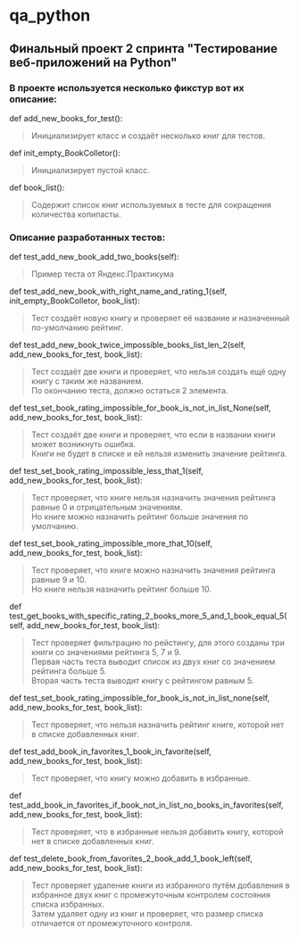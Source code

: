 # qa_python
## Финальный проект 2 спринта "Тестирование веб-приложений на Python"

### В проекте используется несколько фикстур вот их описание:

def add_new_books_for_test(): 
> Инициализирует класс и создаёт несколько книг для тестов.

def init_empty_BookColletor():
> Инициализирует пустой класс.

def book_list(): 
> Содержит список книг используемых в тесте для сокращения количества копипасты.

### Описание разработанных тестов: 

def test_add_new_book_add_two_books(self):
> Пример теста от Яндекс.Практикума

def test_add_new_book_with_right_name_and_rating_1(self, init_empty_BookColletor, book_list):
> Тест создаёт новую книгу и проверяет её название и назначенный по-умолчанию рейтинг.

def test_add_new_book_twice_impossible_books_list_len_2(self, add_new_books_for_test, book_list):
> Тест создаёт две книги и проверяет, что нельзя создать ещё одну книгу с таким же названием.\
    По окончанию теста, должно остаться 2 элемента.

def test_set_book_rating_impossible_for_book_is_not_in_list_None(self, add_new_books_for_test, book_list):
> Тест создаёт две книги и проверяет, что если в названии книги может возникнуть ошибка. \
    Книги не будет в списке и ей нельзя изменить значение рейтинга.

def test_set_book_rating_impossible_less_that_1(self, add_new_books_for_test, book_list):
> Тест проверяет, что книге нельзя назначить значения рейтинга равные 0 и отрицательным значениям.\
    Но книге можно назначить рейтинг больше значения по умолчанию.

def test_set_book_rating_impossible_more_that_10(self, add_new_books_for_test, book_list):
> Тест проверяет, что книге можно назначить значения рейтинга равные 9 и 10.\
    Но книге нельзя назначить рейтинг больше 10.

def test_get_books_with_specific_rating_2_books_more_5_and_1_book_equal_5(self, add_new_books_for_test, book_list):
> Тест проверяет фильтрацию по рейстингу, для этого созданы три книги со значениями рейтинга 5, 7 и 9.\
    Первая часть теста выводит список из двух книг со значением рейтинга больше 5.\
    Вторая часть теста выводит книгу с рейтингом равным 5.

def test_set_book_rating_impossible_for_book_is_not_in_list_none(self, add_new_books_for_test, book_list):
> Тест проверяет, что нельзя назначить рейтинг книге, которой нет в списке добавленных книг.

def test_add_book_in_favorites_1_book_in_favorite(self, add_new_books_for_test, book_list):
> Тест проверяет, что книгу можно добавить в избранные.

def test_add_book_in_favorites_if_book_not_in_list_no_books_in_favorites(self, add_new_books_for_test, book_list):
> Тест проверяет, что в избранные нельзя добавить книгу, которой нет в списке добавленных книг.

def test_delete_book_from_favorites_2_book_add_1_book_left(self, add_new_books_for_test, book_list):
> Тест проверяет удаление книги из избранного путём добавления в избранное двух книг 
    с промежуточным контролем состояния списка избранных.\
    Затем удаляет одну из книг и проверяет, что размер списка отличается от промежуточного контроля.
